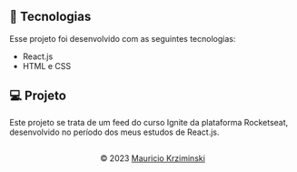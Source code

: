 ## 🚀 Tecnologias

Esse projeto foi desenvolvido com as seguintes tecnologias:

- React.js
- HTML e CSS

## 💻 Projeto

Este projeto se trata de um feed do curso Ignite da plataforma Rocketseat, desenvolvido no período dos meus estudos de React.js.

##

<p align="center">
  © 2023
  <a href="https://www.linkedin.com/in/mauricio-krziminski/" target="_blank"
    >Mauricio Krziminski</a>
</p>
